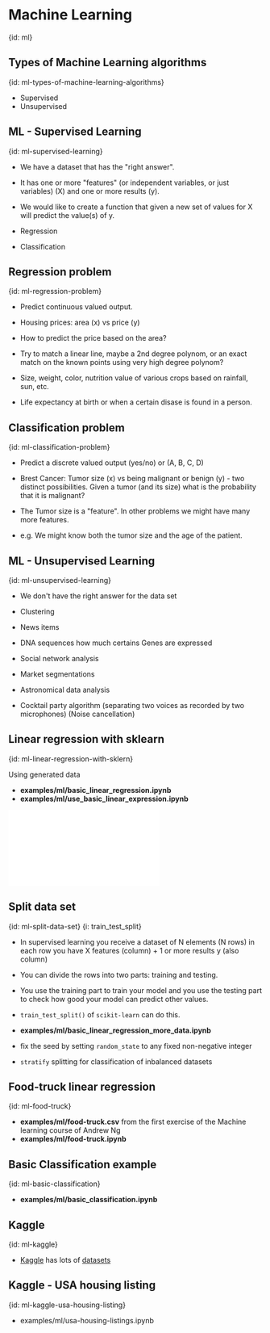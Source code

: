 # Machine Learning
{id: ml}

## Types of Machine Learning algorithms
{id: ml-types-of-machine-learning-algorithms}

* Supervised
* Unsupervised

## ML - Supervised Learning
{id: ml-supervised-learning}

* We have a dataset that has the "right answer".
* It has one or more "features" (or independent variables, or just variables) (X) and one or more results (y).
* We would like to create a function that given a new set of values for X will predict the value(s) of y.


* Regression
* Classification

## Regression problem
{id: ml-regression-problem}

* Predict continuous valued output.

* Housing prices: area (x) vs price (y)
* How to predict the price based on the area?
* Try to match a linear line, maybe a 2nd degree polynom, or an exact match on the known points using very high degree polynom?

* Size, weight, color, nutrition value of various crops based on rainfall, sun, etc.
* Life expectancy at birth or when a certain disase is found in a person.


## Classification problem
{id: ml-classification-problem}

* Predict a discrete valued output (yes/no) or (A, B, C, D)

* Brest Cancer:  Tumor size (x) vs being malignant or benign (y) - two distinct possibilities. Given a tumor (and its size) what is the probability that it is malignant?
* The Tumor size is a "feature". In other problems we might have many more features.
* e.g. We might know both the tumor size and the age of the patient.

## ML - Unsupervised Learning
{id: ml-unsupervised-learning}

* We don't have the right answer for the data set

* Clustering

* News items
* DNA sequences how much certains Genes are expressed
* Social network analysis
* Market segmentations
* Astronomical data analysis
* Cocktail party algorithm (separating two voices as recorded by two microphones)  (Noise cancellation)

## Linear regression with sklearn
{id: ml-linear-regression-with-sklern}

Using generated data

* **examples/ml/basic_linear_regression.ipynb**
* **examples/ml/use_basic_linear_expression.ipynb**

![](examples/ml/basic_linear_regression_predict.py)

## Split data set
{id: ml-split-data-set}
{i: train_test_split}

* In supervised learning you receive a dataset of N elements (N rows) in each row you have X features (column) + 1 or more results y (also column)
* You can divide the rows into two parts: training and testing.
* You use the training part to train your model and you use the testing part to check how good your model can predict other values.
* `train_test_split()` of `scikit-learn` can do this.

* **examples/ml/basic_linear_regression_more_data.ipynb**

* fix the seed by setting `random_state` to any fixed non-negative integer
* `stratify` splitting for classification of inbalanced datasets

## Food-truck linear regression
{id: ml-food-truck}

* **examples/ml/food-truck.csv** from the first exercise of the Machine learning course of Andrew Ng
* **examples/ml/food-truck.ipynb**

## Basic Classification example
{id: ml-basic-classification}

* **examples/ml/basic_classification.ipynb**

## Kaggle
{id: ml-kaggle}

* [Kaggle](https://www.kaggle.com/) has lots of [datasets](https://www.kaggle.com/datasets)

## Kaggle - USA housing listing
{id: ml-kaggle-usa-housing-listing}

* examples/ml/usa-housing-listings.ipynb


